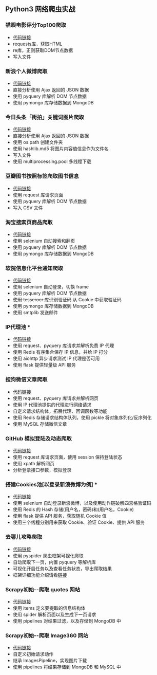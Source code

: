 Python3 网络爬虫实战
------
### 猫眼电影评分Top100爬取
- [代码链接](chapter3/maoyan.py)
- requests库，获取HTML
- re库，正则获取DOM节点数据
- 写入文件

### 新浪个人微博爬取
- [代码链接](chapter6/weibo.py)
- 直接分析使用 Ajax 返回的 JSON 数据
- 使用 pyquery 库解析 DOM 节点数据
- 使用 pymongo 库存储数据到 MongoDB

### 今日头条「街拍」关键词图片爬取
- [代码链接](chapter6/jiepai.py)
- 直接分析使用 Ajax 返回的 JSON 数据
- 使用 os.path 创建文件夹
- 使用 hashlib.md5 将图片内容值信息作为文件名
- 写入文件
- 使用 multiprocessing.pool 多线程下载

### 豆瓣图书按照标签爬取图书信息
- [代码链接](chapter6/douban.py)
- 使用 request 库请求页面
- 使用 pyquery 库解析 DOM 节点数据
- 写入 CSV 文件

### 淘宝搜索页商品爬取
- [代码链接](chapter7/taobao.py)
- 使用 selenium 自动搜索和翻页
- 使用 pyquery 库解析 DOM 节点数据
- 使用 pymongo 库存储数据到 MongoDB

### 软院信息化平台通知爬取
- [代码链接](chapter8/ustc_sse/ustc_sse.py)
- 使用 selenium 自动登录，切换 frame
- 使用 pyquery 库解析 DOM 节点数据
- ~~使用 tesserocr 库识别验证码~~ 从 Cookie 中获取验证码
- 使用 pymongo 库存储数据到 MongoDB
- 使用 smtplib 发送邮件

### IP代理池 *
- [代码链接](https://github.com/gabearwin/ProxyPool)
- 使用 request、pyquery 库请求并解析免费 IP 代理
- 使用 Redis 有序集合保存 IP 信息，并给 IP 打分
- 使用 aiohttp 异步请求测试 IP 代理是否可用
- 使用 flask 提供轻量级 API 服务

### 搜狗微信文章爬取
- [代码链接](weixin/spider.py)
- 使用 request、pyquery 库请求并解析网页
- 使用 IP 代理池提供的代理进行网络请求
- 自定义请求结构体，拓展代理、回调函数等功能
- 使用 Redis 存储请求结构体队列，使用 pickle 将对象序列化/反序列化
- 使用 MySQL 存储微信文章

### GitHub 模拟登陆及动态爬取
- [代码链接](chapter10/github.py)
- 使用 request 库请求页面，使用 session 保持登陆状态
- 使用 xpath 解析网页
- 分析登录接口参数，模拟登录

### 搭建Cookies池[以登录新浪微博为例] *
- [代码链接](https://github.com/gabearwin/CookiesPool)
- 使用 selenium 自动登录新浪微博，以及使用动作链破解四宫格验证码
- 使用 Redis 的 Hash 存储(用户名，密码)和(用户名，Cookie)
- 使用 flask 提供 API 服务，获取随机 Cookie 值
- 使用三个线程分别用来获取 Cookie、验证 Cookie、提供 API 服务

### 去哪儿攻略爬取
- [代码链接](chapter12/qunar.py)
- 使用 pyspider 爬虫框架可视化爬取
- 自动爬取下一页，内置 pyquery 等解析库
- 可视化开启任务以及查看任务状态，导出爬取结果
- 框架详细功能介绍请看[链接](https://github.com/binux/pyspider)

### Scrapy初始--爬取 quotes 网站
- [代码链接](chapter13/tutorial/tutorial/spiders/quotes.py)
- 使用 items 定义要提取的信息结构体
- 使用 spider 解析页面以及生成下一页请求
- 使用 pipelines 对结果过滤，以及存储到 MongoDB 中

### Scrapy初始--爬取 Image360 网站
- [代码链接](chapter13/pipeline/pipeline/spiders/images.py)
- 自定义初始请求动作
- 继承 ImagesPipeline，实现图片下载
- 使用 pipelines 将结果存储到 MongoDB 和 MySQL 中
